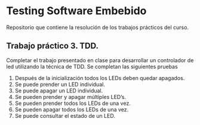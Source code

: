 # Testing Software Embebido

Repositorio que contiene la resolución de los trabajos prácticos del curso.

## Trabajo práctico 3. TDD.

Completar el trabajo presentado en clase para desarrollar un controlador de led utilizando la técnica de TDD. Se completan las siguientes pruebas

1. Después de la inicialización todos los LEDs deben quedar apagados.
2. Se puede prender un LED individual.
3. Se puede apagar un LED individual.
4. Se pueden prender y apagar múltiples LED’s.
5. Se pueden prender todos los LEDs de una vez.
6. Se pueden apagar todos los LEDs de una vez.
7. Se puede consultar el estado de un LED.
